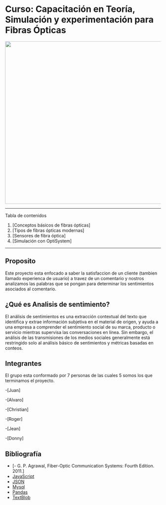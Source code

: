 # Curso: Capacitación en Teoría, Simulación y experimentación para Fibras Ópticas
<img src="https://www.smartoptics.com/wp-content/uploads/2017/05/A2-optical-fiber.png" width="525"/>

*******
Tabla de contenidos  
 1. [Conceptos básicos de fibras ópticas]
 2. [Tipos de fibras ópticas modernas]
 3. [Sensores de fibra óptica]
 4. [Simulación con OptiSystem]

*******
## Proposito
Este proyecto esta enfocado a saber la satisfaccion de un cliente (tambien llamado experienca de usuario) a travez de un comentario y nostros analizamos las palabras que se pongan para determinar los sentimientos asociados al comentario.

## ¿Qué es Analisis de sentimiento?
El análisis de sentimientos es una extracción contextual del texto que identifica y extrae información subjetiva en el material de origen, y ayuda a una empresa a comprender el sentimiento social de su marca, producto o servicio mientras supervisa las conversaciones en línea. Sin embargo, el análisis de las transmisiones de los medios sociales generalmente está restringido solo al análisis básico de sentimientos y métricas basadas en conteos.


## Integrantes
El grupo esta conformado por 7 personas de las cuales 5 somos los que terminamos el proyecto.

-[Juan]

-[Alvaro]

-[Christian]

-[Roger]

-[Jean]

-[Donny]


## Bibliografía
- [- G. P. Agrawal, Fiber-Optic Communication Systems: Fourth Edition. 2011.]
- [JavaScript](https://www.learn-js.org/)
- [JSON](https://pythonise.com/feed/flask/working-with-json-in-flask)
- [Mysql](https://www.quora.com/How-do-I-start-learning-MySQL)
- [Pandas](https://www.learnpython.org/es/Pandas%20Basics)
- [TextBlob](https://textblob.readthedocs.io/en/dev/) 
